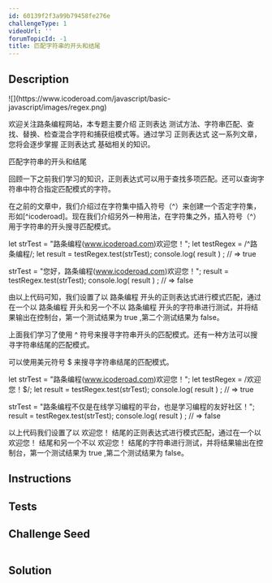 ```yaml
---
id: 60139f2f3a99b79458fe276e
challengeType: 1
videoUrl: ''
forumTopicId: -1
title: 匹配字符串的开头和结尾
---
```


## Description
<section id='description'>
![](https://www.icoderoad.com/javascript/basic-javascript/images/regex.png)

欢迎关注路条编程网站，本专题主要介绍 正则表达 测试方法、字符串匹配、查找、替换、检查混合字符和捕获组模式等。通过学习 正则表达式 这一系列文章，您将会逐步掌握 正则表达式 基础相关的知识。

匹配字符串的开头和结尾

回顾一下之前我们学习的知识，正则表达式可以用于查找多项匹配。还可以查询字符串中符合指定匹配模式的字符。

在之前的文章中，我们介绍过在字符集中插入符号（^）来创建一个否定字符集，形如[^icoderoad]。现在我们介绍另外一种用法，在字符集之外，插入符号（^）用于字符串的开头搜寻匹配模式。

let strTest = "路条编程(www.icoderoad.com)欢迎您！";
let testRegex = /^路条编程/;
let result = testRegex.test(strTest);
console.log( result )  ;
// => true

strTest = "您好，路条编程(www.icoderoad.com)欢迎您！";
result = testRegex.test(strTest);
console.log( result )  ;
// => false

由以上代码可知，我们设置了以 路条编程 开头的正则表达式进行模式匹配，通过在一个以 路条编程 开头和另一个不以 路条编程 开头的字符串进行测试，并将结果输出在控制台，第一个测试结果为 true ,第二个测试结果为 false。

上面我们学习了使用 ^ 符号来搜寻字符串开头的匹配模式。还有一种方法可以搜寻字符串结尾的匹配模式。

可以使用美元符号 $ 来搜寻字符串结尾的匹配模式。

let strTest = "路条编程(www.icoderoad.com)欢迎您！";
let testRegex = /欢迎您！$/;
let result = testRegex.test(strTest);
console.log( result )  ;
// => true

strTest = "路条编程不仅是在线学习编程的平台，也是学习编程的友好社区！";
result = testRegex.test(strTest);
console.log( result )  ;
// => false


以上代码我们设置了以 欢迎您！ 结尾的正则表达式进行模式匹配，通过在一个以 欢迎您！ 结尾和另一个不以 欢迎您！ 结尾的字符串进行测试，并将结果输出在控制台，第一个测试结果为 true ,第二个测试结果为 false。


</section>

## Instructions
<section id='instructions'>

</section>

## Tests
<section id='tests'>

</section>

## Challenge Seed
<section id='challengeSeed'>

<div id='js-seed'>

```js

```

</div>



</section>

## Solution
<section id='solution'>


</section>
